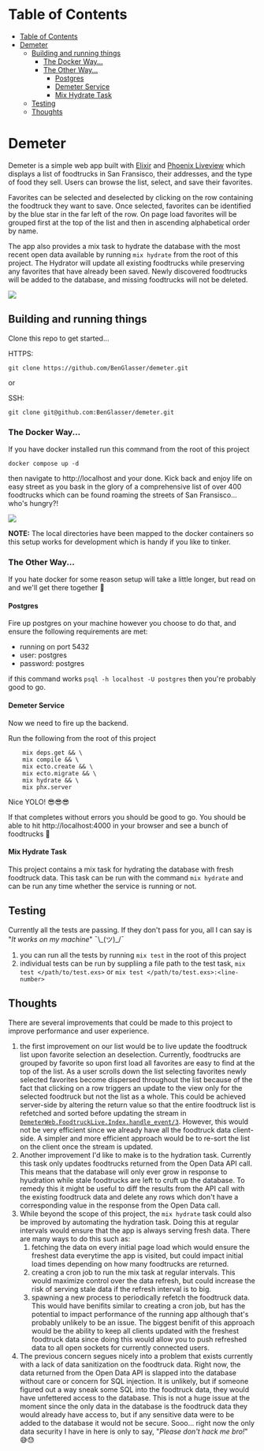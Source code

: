 # Table of Contents

- [Table of Contents](#table-of-contents)
- [Demeter](#demeter)
  - [Building and running things](#building-and-running-things)
    - [The Docker Way...](#the-docker-way)
    - [The Other Way...](#the-other-way)
      - [Postgres](#postgres)
      - [Demeter Service](#demeter-service)
      - [Mix Hydrate Task](#mix-hydrate-task)
  - [Testing](#testing)
  - [Thoughts](#thoughts)

# Demeter

Demeter is a simple web app built with [Elixir](https://elixir-lang.org/) and [Phoenix Liveview](https://github.com/phoenixframework/phoenix_live_view) which displays a list of foodtrucks in San Fransisco, their addresses, and the type of food they sell. Users can browse the list, select, and save their favorites.

Favorites can be selected and deselected by clicking on the row containing the foodtruck they want to save. Once selected, favorites can be identified by the blue star in the far left of the row. On page load favorites will be grouped first at the top of the list and then in ascending alphabetical order by name.

The app also provides a mix task to hydrate the database with the most recent open data available by running `mix hydrate` from the root of this project. The Hydrator will update all existing foodtrucks while preserving any favorites that have already been saved. Newly discovered foodtrucks will be added to the database, and missing foodtrucks will not be deleted.

![](https://raw.githubusercontent.com/BenGlasser/demeter/c9f56f70e420f34e468f125a18a49ce54e1686f1/assets/Demeter%20Demo.gif)

## Building and running things

Clone this repo to get started...

HTTPS:

```
git clone https://github.com/BenGlasser/demeter.git
```

or

SSH:

```
git clone git@github.com:BenGlasser/demeter.git
```

### The Docker Way...

If you have docker installed run this command from the root of this project

```
docker compose up -d
```

then navigate to http://localhost and your done. Kick back and enjoy life on easy street as you bask in the glory of a comprehensive list of over 400 foodtrucks which can be found roaming the streets of San Fransisco... who's hungry?!

![](https://i.giphy.com/yidUzHnBk32Um9aMMw.webp)

**NOTE:** The local directories have been mapped to the docker containers so this setup works for development which is handy if you like to tinker.

### The Other Way...

If you hate docker for some reason setup will take a little longer, but read on and we'll get there together 🙂

#### Postgres

Fire up postgres on your machine however you choose to do that, and ensure the following requirements are met:

- running on port 5432
- user: postgres
- password: postgres

if this command works `psql -h localhost -U postgres` then you're probably good to go.

#### Demeter Service

Now we need to fire up the backend.

Run the following from the root of this project

```
    mix deps.get && \
    mix compile && \
    mix ecto.create && \
    mix ecto.migrate && \
    mix hydrate && \
    mix phx.server
```

Nice YOLO! 😎😎😎

If that completes without errors you should be good to go. You should be able to hit http://localhost:4000 in your browser and see a bunch of foodtrucks 🚚

#### Mix Hydrate Task

This project contains a mix task for hydrating the database with fresh foodtruck data. This task can be run with the command `mix hydrate` and can be run any time whether the service is running or not.

## Testing

Currently all the tests are passing. If they don't pass for you, all I can say is "_It works on my machine_" ¯\\\_(ツ)\_/¯

1. you can run all the tests by running `mix test` in the root of this project
2. individual tests can be run by suppliing a file path to the test task, `mix test </path/to/test.exs>` or `mix test </path/to/test.exs>:<line-number>`

## Thoughts

There are several improvements that could be made to this project to improve performance and user experience.

1.  the first improvement on our list would be to live update the foodtruck list upon favorite selection an deselection. Currently, foodtrucks are grouped by favorite so upon first load all favorites are easy to find at the top of the list. As a user scrolls down the list selecting favorites newly selected favorites become dispersed throughout the list because of the fact that clicking on a row triggers an update to the view only for the selected foodtruck but not the list as a whole. This could be achieved server-side by altering the return value so that the entire foodtruck list is refetched and sorted before updating the stream in [`DemeterWeb.FoodtruckLive.Index.handle_event/3`](https://github.com/BenGlasser/demeter/blob/c9f56f70e420f34e468f125a18a49ce54e1686f1/lib/demeter_web/live/foodtruck_live/index.ex#L17). However, this would not be very efficient since we already have all the foodtruck data client-side. A simpler and more efficient approach would be to re-sort the list on the client once the stream is updated.
2.  Another improvement I'd like to make is to the hydration task. Currently this task only updates foodtrucks returned from the Open Data API call. This means that the database will only ever grow in response to hyudration while stale foodtrucks are left to cruft up the database. To remedy this it might be useful to diff the results from the API call with the existing foodtruck data and delete any rows which don't have a corresponding value in the response from the Open Data call.
3.  While beyond the scope of this project, the `mix hydrate` task could also be improved by automating the hydration task. Doing this at regular intervals would ensure that the app is always serving fresh data. There are many ways to do this such as:
    1.  fetching the data on every initial page load which would ensure the freshest data everytime the app is visited, but could impact initial load times depending on how many foodtrucks are returned.
    2.  creating a cron job to run the mix task at regular intervals. This would maximize control over the data refresh, but could increase the risk of serving stale data if the refresh interval is to big.
    3.  spawning a new process to periodically refetch the foodtruck data. This would have benifits similar to creating a cron job, but has the potential to impact performance of the running app although that's probably unlikely to be an issue. The biggest benifit of this approach would be the ability to keep all clients updated with the freshest foodtruck data since doing this would allow you to push refreshed data to all open sockets for currently connected users.
4.  The previous concern segues nicely into a problem that exists currently with a lack of data sanitization on the foodtruck data. Right now, the data returned from the Open Data API is slapped into the database without care or concern for SQL injection. It is unlikely, but if someone figured out a way sneak some SQL into the foodtruck data, they would have unfettered access to the database. This is not a huge issue at the moment since the only data in the database is the foodtruck data they would already have access to, but if any sensitive data were to be added to the database it would not be secure. Sooo... right now the only data security I have in here is only to say, "_Please don't hack me bro!_" 😅😓
